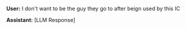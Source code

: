 **User:**
I don't want to be the guy they go to after beign used by this IC

**Assistant:**
[LLM Response]

